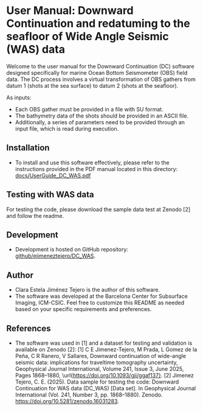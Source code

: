# User Manual: Downward Continuation and redatuming to the seafloor of Wide Angle Seismic (WAS) data

Welcome to the user manual for the Downward Continuation (DC) software designed specifically for marine Ocean Bottom Seismometer (OBS) field data. The DC process involves a virtual transformation of OBS gathers from datum 1 (shots at the sea surface) to datum 2 (shots at the seafloor).

As inputs:
- Each OBS gather must be provided in a file with SU format.
- The bathymetry data of the shots should be provided in an ASCII file.
- Additionally, a series of parameters need to be provided through an input file, which is read during execution.

## Installation
- To install and use this software effectively, please refer to the instructions provided in the PDF manual located in this directory:  [docs/UserGuide_DC_WAS.pdf](docs/UserGuide_DC_WAS.pdf)

## Testing with WAS data
For testing the code, please download the sample data test at Zenodo [2] and follow the readme.

## Development
- Development is hosted on GitHub repository:
[github/ejimeneztejero/DC_WAS](https://github.com/ejimeneztejero/DC_WAS).

## Author
- Clara Estela Jiménez Tejero is the author of this software.
- The software was developed at the Barcelona Center for Subsurface Imaging, ICM-CSIC.
Feel free to customize this README as needed based on your specific requirements and preferences.

## References
- The software was used in [1] and a dataset for testing and validation is available on Zenodo [2]:
[1] C E Jimenez-Tejero, M Prada, L Gomez de la Peña, C R Ranero, V Sallares, Downward continuation of wide-angle seismic data: implications for traveltime tomography uncertainty, Geophysical Journal International, Volume 241, Issue 3, June 2025, Pages 1868–1880,  \url{https://doi.org/10.1093/gji/ggaf137}.
[2] Jimenez Tejero, C. E. (2025). Data sample for testing the code: Downward Continuation for WAS data (DC_WAS) [Data set]. In Geophysical Journal International (Vol. 241, Number 3, pp. 1868–1880). Zenodo. https://doi.org/10.5281/zenodo.16031283.

